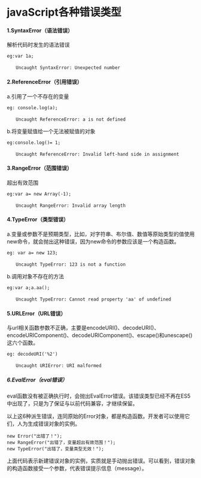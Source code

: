 # javaScript各种错误类型

#### 1.SyntaxError（语法错误）

解析代码时发生的语法错误
```
eg:var 1a;

　　Uncaught SyntaxError: Unexpected number
```
#### 2.ReferenceError（引用错误）

a.引用了一个不存在的变量
```
eg: console.log(a);

　　Uncaught ReferenceError: a is not defined
```
b.将变量赋值给一个无法被赋值的对象
```
eg:console.log()= 1;

　　Uncaught ReferenceError: Invalid left-hand side in assignment
```


#### 3.RangeError（范围错误）

超出有效范围
```
eg:var a= new Array(-1);

　　Uncaught RangeError: Invalid array length
```
#### 4.TypeError（类型错误）

a.变量或参数不是预期类型，比如，对字符串、布尔值、数值等原始类型的值使用new命令，就会抛出这种错误，因为new命令的参数应该是一个构造函数。
```
eg: var a= new 123;

　　Uncaught TypeError: 123 is not a function
```
b.调用对象不存在的方法
```
eg:var a;a.aa();

　　Uncaught TypeError: Cannot read property 'aa' of undefined
```
#### 5.URLError（URL错误）

与url相关函数参数不正确，主要是encodeURI()、decodeURI()、encodeURIComponent()、decodeURIComponent()、escape()和unescape()这六个函数。
```
eg: decodeURI('%2')

　　Uncaught URIError: URI malformed
```


##### 6.EvalError（eval错误）
eval函数没有被正确执行时，会抛出EvalError错误。该错误类型已经不再在ES5中出现了，只是为了保证与以前代码兼容，才继续保留。

以上这6种派生错误，连同原始的Error对象，都是构造函数。开发者可以使用它们，人为生成错误对象的实例。
```
new Error("出错了！");
new RangeError("出错了，变量超出有效范围！");
new TypeError("出错了，变量类型无效！");
```
上面代码表示新建错误对象的实例，实质就是手动抛出错误。可以看到，错误对象的构造函数接受一个参数，代表错误提示信息（message）。

